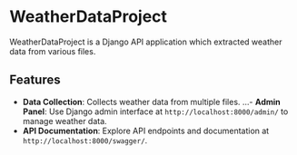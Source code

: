 

# WeatherDataProject

WeatherDataProject is a Django API application which extracted  weather data from various files.

## Features

- **Data Collection**: Collects weather data from multiple files.
…- **Admin Panel**: Use Django admin interface at `http://localhost:8000/admin/` to manage weather data.
- **API Documentation**: Explore API endpoints and documentation at `http://localhost:8000/swagger/`.